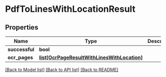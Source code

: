 # PdfToLinesWithLocationResult

## Properties
Name | Type | Description | Notes
------------ | ------------- | ------------- | -------------
**successful** | **bool** |  | [optional] 
**ocr_pages** | [**list[OcrPageResultWithLinesWithLocation]**](OcrPageResultWithLinesWithLocation.md) |  | [optional] 

[[Back to Model list]](../README.md#documentation-for-models) [[Back to API list]](../README.md#documentation-for-api-endpoints) [[Back to README]](../README.md)


